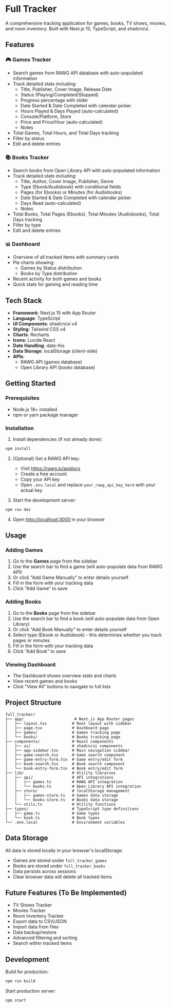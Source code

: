 # Full Tracker

A comprehensive tracking application for games, books, TV shows, movies, and room inventory. Built with Next.js 15, TypeScript, and shadcn/ui.

## Features

### 🎮 Games Tracker
- Search games from RAWG API database with auto-populated information
- Track detailed stats including:
  - Title, Publisher, Cover Image, Release Date
  - Status (Playing/Completed/Stopped)
  - Progress percentage with slider
  - Date Started & Date Completed with calendar picker
  - Hours Played & Days Played (auto-calculated)
  - Console/Platform, Store
  - Price and Price/Hour (auto-calculated)
  - Notes
- Total Games, Total Hours, and Total Days tracking
- Filter by status
- Edit and delete entries

### 📚 Books Tracker
- Search books from Open Library API with auto-populated information
- Track detailed stats including:
  - Title, Author, Cover Image, Publisher, Genre
  - Type (Ebook/Audiobook) with conditional fields
  - Pages (for Ebooks) or Minutes (for Audiobooks)
  - Date Started & Date Completed with calendar picker
  - Days Read (auto-calculated)
  - Notes
- Total Books, Total Pages (Ebooks), Total Minutes (Audiobooks), Total Days tracking
- Filter by type
- Edit and delete entries

### 📊 Dashboard
- Overview of all tracked items with summary cards
- Pie charts showing:
  - Games by Status distribution
  - Books by Type distribution
- Recent activity for both games and books
- Quick stats for gaming and reading time

## Tech Stack

- **Framework**: Next.js 15 with App Router
- **Language**: TypeScript
- **UI Components**: shadcn/ui v4
- **Styling**: Tailwind CSS v4
- **Charts**: Recharts
- **Icons**: Lucide React
- **Date Handling**: date-fns
- **Data Storage**: localStorage (client-side)
- **APIs**:
  - RAWG API (games database)
  - Open Library API (books database)

## Getting Started

### Prerequisites

- Node.js 18+ installed
- npm or yarn package manager

### Installation

1. Install dependencies (if not already done):
```bash
npm install
```

2. (Optional) Get a RAWG API key:
   - Visit https://rawg.io/apidocs
   - Create a free account
   - Copy your API key
   - Open `.env.local` and replace `your_rawg_api_key_here` with your actual key

3. Start the development server:
```bash
npm run dev
```

4. Open [http://localhost:3000](http://localhost:3000) in your browser

## Usage

### Adding Games

1. Go to the **Games** page from the sidebar
2. Use the search bar to find a game (will auto-populate data from RAWG API)
3. Or click "Add Game Manually" to enter details yourself
4. Fill in the form with your tracking data
5. Click "Add Game" to save

### Adding Books

1. Go to the **Books** page from the sidebar
2. Use the search bar to find a book (will auto-populate data from Open Library)
3. Or click "Add Book Manually" to enter details yourself
4. Select type (Ebook or Audiobook) - this determines whether you track pages or minutes
5. Fill in the form with your tracking data
6. Click "Add Book" to save

### Viewing Dashboard

- The Dashboard shows overview stats and charts
- View recent games and books
- Click "View All" buttons to navigate to full lists

## Project Structure

```
full_tracker/
├── app/                      # Next.js App Router pages
│   ├── layout.tsx           # Root layout with sidebar
│   ├── page.tsx             # Dashboard page
│   ├── games/               # Games tracking page
│   └── books/               # Books tracking page
├── components/              # React components
│   ├── ui/                  # shadcn/ui components
│   ├── app-sidebar.tsx      # Main navigation sidebar
│   ├── game-search.tsx      # Game search component
│   ├── game-entry-form.tsx  # Game entry/edit form
│   ├── book-search.tsx      # Book search component
│   └── book-entry-form.tsx  # Book entry/edit form
├── lib/                     # Utility libraries
│   ├── api/                 # API integrations
│   │   ├── games.ts         # RAWG API integration
│   │   └── books.ts         # Open Library API integration
│   ├── store/               # localStorage management
│   │   ├── games-store.ts   # Games data storage
│   │   └── books-store.ts   # Books data storage
│   └── utils.ts             # Utility functions
├── types/                   # TypeScript type definitions
│   ├── game.ts              # Game types
│   └── book.ts              # Book types
└── .env.local               # Environment variables
```

## Data Storage

All data is stored locally in your browser's localStorage:
- Games are stored under `full_tracker_games`
- Books are stored under `full_tracker_books`
- Data persists across sessions
- Clear browser data will delete all tracked items

## Future Features (To Be Implemented)

- TV Shows Tracker
- Movies Tracker
- Room Inventory Tracker
- Export data to CSV/JSON
- Import data from files
- Data backup/restore
- Advanced filtering and sorting
- Search within tracked items

## Development

Build for production:
```bash
npm run build
```

Start production server:
```bash
npm start
```
